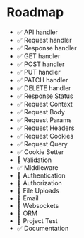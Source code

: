 # Roadmap

- ✅ API handler
- ✅ Request handler
- ✅ Response handler
- ✅ GET handler
- ✅ POST handler
- ✅ PUT handler
- ✅ PATCH handler
- ✅ DELETE handler
- ✅ Response Status
- ✅ Request Context
- ✅ Request Body
- ✅ Request Params
- ✅ Request Headers
- ✅ Request Cookies
- ✅ Request Query
- ✅ Cookie Setter
- 🔲 Validation
- ✅ Middleware
- 🔲 Authentication
- 🔲 Authorization
- 🔲 File Uploads
- 🔲 Email
- 🔲 Websockets
- 🔲 ORM
- 🔲 Project Test
- ✅ Documentation
